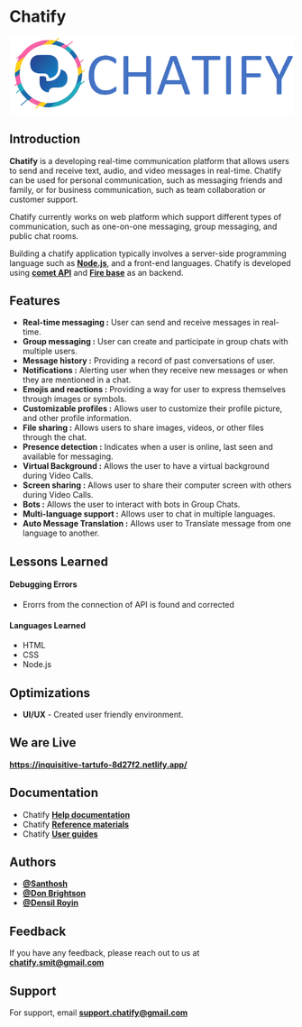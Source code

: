 
# **Chatify**
<p align="center">
  <img src="https://github.com/chatify-SMIT/Chatify/blob/santhosh/img/readmechatify.png?raw=true" alt="Chatify">
</p>

## Introduction
**Chatify** is a developing real-time communication platform that allows users to send and receive text, audio, and video messages in real-time. Chatify can be used for personal communication, such as messaging friends and family, or for business communication, such as team collaboration or customer support.

Chatify currently works on web platform which support different types of communication, such as one-on-one messaging, group messaging, and public chat rooms.

Building a chatify application typically involves a server-side programming language such as [**Node.js**](https://nodejs.org/en/), and a front-end languages. Chatify is developed using [**comet API**](https://www.cometchat.com/) and [**Fire base**](https://firebase.google.com/) as an backend.
## Features

- **Real-time messaging :** User can send and receive messages in real-time.
- **Group messaging :** User can create and participate in group chats with multiple users.
- **Message history :** Providing a record of past conversations of user.
- **Notifications :** Alerting user when they receive new messages or when they are mentioned in a chat.
- **Emojis and reactions :** Providing a way for user to express themselves through images or symbols.
- **Customizable profiles :** Allows user to customize their profile picture, and other profile information.
- **File sharing :** Allows users to share images, videos, or other files through the chat.
- **Presence detection :** Indicates when a user is online, last seen and available for messaging.
- **Virtual Background :** Allows the user to have a virtual background during Video Calls.
- **Screen sharing :** Allows user to share their computer screen with others during Video Calls.
- **Bots :** Allows the user to interact with bots in Group Chats.
- **Multi-language support :** Allows user to chat in multiple languages.
- **Auto Message Translation :** Allows user to Translate message from one language to another.

## Lessons Learned

#### Debugging Errors
- Erorrs from the connection of API is found and corrected

#### Languages Learned
- HTML
- CSS
- Node.js



## Optimizations

- **UI/UX** - Created user friendly environment.


## We are Live

**https://inquisitive-tartufo-8d27f2.netlify.app/**


## Documentation 
- Chatify [**Help documentation**](#) 
- Chatify [**Reference materials**](#) 
- Chatify [**User guides**](#) 
## Authors

- [**@Santhosh**](https://github.com/orgs/chatify-SMIT/people/santhoshparthiban2002)
- [**@Don Brightson**](https://github.com/orgs/chatify-SMIT/people/Dbrightson)
- [**@Densil Royin**](https://github.com/orgs/chatify-SMIT/people/Densil0223)


## Feedback

If you have any feedback, please reach out to us at **chatify.smit@gmail.com**


## Support

For support, email **support.chatify@gmail.com**

